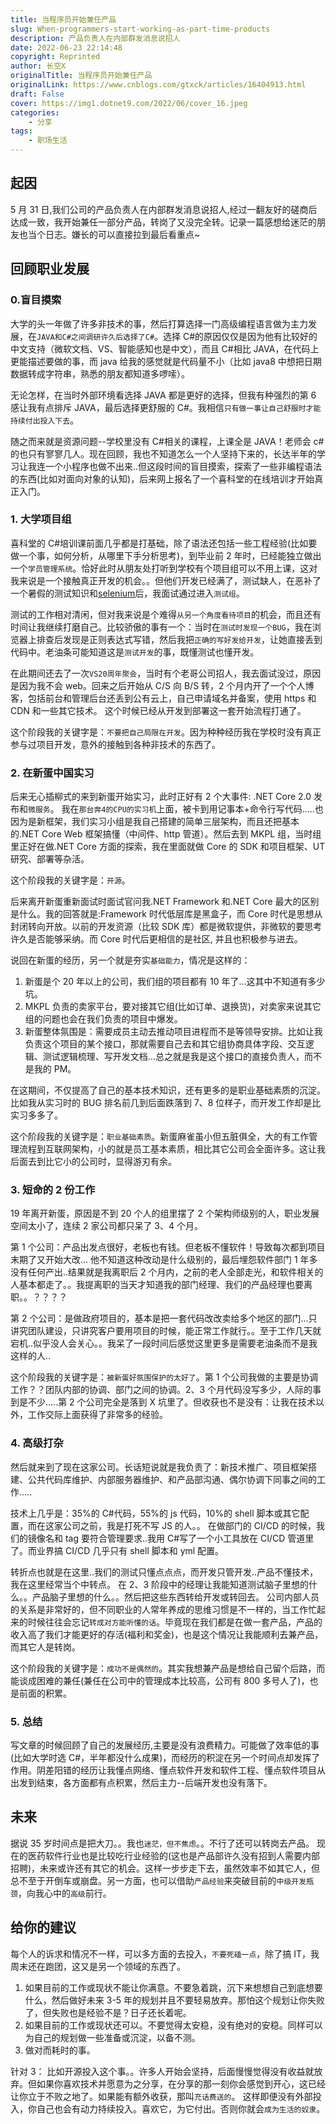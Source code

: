 ```yaml
---
title: 当程序员开始兼任产品
slug: When-programmers-start-working-as-part-time-products
description: 产品负责人在内部群发消息说招人
date: 2022-06-23 22:14:48
copyright: Reprinted
author: 长空X
originalTitle: 当程序员开始兼任产品
originalLink: https://www.cnblogs.com/gtxck/articles/16404913.html
draft: False
cover: https://img1.dotnet9.com/2022/06/cover_16.jpeg
categories: 
    - 分享
tags: 
    - 职场生活
---
```


## 起因

5 月 31 日,我们公司的产品负责人在内部群发消息说招人,经过一翻友好的磋商后达成一致，我开始兼任一部分产品，转岗了又没完全转。记录一篇感想给迷茫的朋友也当个日志。嫌长的可以直接拉到最后看重点~

## 回顾职业发展

### 0.盲目摸索

大学的头一年做了许多非技术的事，然后打算选择一门高级编程语言做为主力发展，在`JAVA和C#之间调研许久后选择了C#`。选择 C#的原因仅仅是因为他有比较好的中文支持（微软文档、VS、智能感知也是中文），而且 C#相比 JAVA，在代码上更能描述要做的事，而 java 给我的感觉就是代码量不小（比如 java8 中想把日期数据转成字符串，熟悉的朋友都知道多啰嗦）。

无论怎样，在当时外部环境看选择 JAVA 都是更好的选择，但我有种强烈的第 6 感让我有点排斥 JAVA，最后选择更舒服的 C#。我相信`只有做一事让自己舒服时才能持续付出投入下去`。

随之而来就是资源问题--学校里没有 C#相关的课程，上课全是 JAVA！老师会 c#的也只有寥寥几人。现在回顾，我也不知道怎么一个人坚持下来的，长达半年的学习让我连一个小程序也做不出来..但这段时间的盲目摸索，探索了一些非编程语法的东西(比如对面向对象的认知)，后来网上报名了一个喜科堂的在线培训才开始真正入门。

### 1. 大学项目组

喜科堂的 C#培训课前面几乎都是打基础，除了语法还包括一些工程经验(比如要做一个事，如何分析，从哪里下手分析思考)，到毕业前 2 年时，已经能独立做出一个`学员管理系统`。恰好此时从朋友处打听到学校有个项目组可以不用上课，这对我来说是一个接触真正开发的机会。。但他们开发已经满了，测试缺人，在恶补了一个暑假的测试知识和[selenium](https://blog.csdn.NET/hjkl950217/category_6674413.html)后，我面试通过进入`测试组`。

测试的工作相对清闲，但对我来说是个难得`从另一个角度看待项目`的机会，而且还有时间让我继续打磨自己。比较骄傲的事有一个：当时在`测试时发现一个BUG`，我在浏览器上排查后发现是正则表达式写错，然后我把`正确的写好发给开发`，让她直接丢到代码中。老油条可能知道这是`测试开发`的事，既懂测试也懂开发。

在此期间还去了一次`VS20周年聚会`，当时有个老哥公司招人，我去面试没过，原因是因为我不会 web。回来之后开始从 C/S 向 B/S 转，2 个月内开了一个个人博客，包括前台和管理后台还丢到公有云上，自己申请域名并备案，使用 https 和 CDN 和一些其它技术。 这个时候已经从开发到部署这一套开始流程打通了。

这个阶段我的关键字是：`不要把自己局限在开发`。因为种种经历我在学校时没有真正参与过项目开发，意外的接触到各种非技术的东西了。

### 2. 在新蛋中国实习

后来无心插柳式的来到新蛋开始实习，此时正好有 2 个大事件: .NET Core 2.0 发布和`微服务`。 我在`那台奔4的CPU的实习机`上面，被卡到用记事本+命令行写代码.....也因为是新框架，我们实习小组是我自己搭建的简单三层架构，而且还把基本的.NET Core Web 框架搞懂（中间件、http 管道）。然后去到 MKPL 组，当时组里正好在做.NET Core 方面的探索，我在里面就做 Core 的 SDK 和项目框架、UT 研究、部署等杂活。

这个阶段我的关键字是：`开源`。

后来离开新蛋重新面试时面试官问我.NET Framework 和.NET Core 最大的区别是什么。我的回答就是:Framework 时代低层库是黑盒子，而 Core 时代是思想从封闭转向开放。以前的开发资源（比较 SDK 库）都是微软提供，非微软的要思考许久是否能够采纳。而 Core 时代后更相信的是社区, 并且也积极参与进去。

说回在新蛋的经历，另一个就是夯实`基础能力`，情况是这样的：

1. 新蛋是个 20 年以上的公司，我们组的项目都有 10 年了...这其中不知道有多少坑。
2. MKPL 负责的卖家平台，要对接其它组(比如订单、退换货)，对卖家来说其它组的问题也会在我们负责的项目中爆发。
3. 新蛋整体氛围是：需要成员主动去推动项目进程而不是等领导安排。比如让我负责这个项目的某个接口，那就需要自己去和其它组协商具体字段、交互逻辑、测试逻辑梳理、写开发文档...总之就是我是这个接口的直接负责人，而不是我的 PM。

在这期间，不仅提高了自己的基本技术知识，还有更多的是职业基础素质的沉淀。比如我从实习时的 BUG 排名前几到后面跌落到 7、8 位样子，而开发工作却是比实习多多了。

这个阶段我的关键字是：`职业基础素质`。新蛋麻雀虽小但五脏俱全，大的有工作管理流程到互联网架构，小的就是员工基本素质，相比其它公司会全面许多。这让我后面去到比它小的公司时，显得游刃有余。

### 3. 短命的 2 份工作

19 年离开新蛋，原因是不到 20 个人的组里摆了 2 个架构师级别的人，职业发展空间太小了，连续 2 家公司都只呆了 3、4 个月。

第 1 个公司：产品出发点很好，老板也有钱。但老板不懂软件！导致每次都到项目末期了又开始大改... 他不知道这种改动是什么级别的，最后埋怨软件部门 1 年多没有任何产出..结果就是我离职后 2 个月内，之前的老人全部走光，和软件相关的人基本都走了。。我提离职的当天才知道我的部门经理、我们的产品经理也要离职。。？？？？

第 2 个公司：是做政府项目的，基本是把一套代码改改卖给多个地区的部门...只讲究团队建设，只讲究客户要用项目的时候，能正常工作就行。。至于工作几天就宕机..似乎没人会关心。。我呆了一段时间后感觉这里更多是需要老油条而不是我这样的人..

这个阶段我的关键字是：`被新蛋好氛围保护的太好了`。第 1 个公司我做的主要是协调工作？？团队内部的协调、部门之间的协调。2、3 个月代码没写多少，人际的事到是不少.....第 2 个公司完全是落到 X 坑里了。但收获也不是没有：让我在技术以外，工作交际上面获得了非常多的经验。

### 4. 高级打杂

然后就来到了现在这家公司。长话短说就是我负责了：新技术推广、项目框架搭建、公共代码库维护、内部服务器维护、和产品部沟通、偶尔协调下同事之间的工作.....

技术上几乎是：35%的 C#代码，55%的 js 代码，10%的 shell 脚本或其它配置，而在这家公司之前，我是打死不写 JS 的人。。 在做部门的 CI/CD 的时候，我们的镜像名和 tag 要符合管理要求..我用 C#写了一个小工具放在 CI/CD 管道里了。而业界搞 CI/CD 几乎只有 shell 脚本和 yml 配置。

转折点也就是在这里..我们的测试只懂点点点，而开发只管开发..产品不懂技术，我在这里经常当个中转点。 在 2、3 阶段中的经理让我能知道测试脑子里想的什么。。产品脑子里想的什么。。然后把这些东西转给开发或转回去。 公司内部人员的关系是非常好的，但不同职业的人常年养成的思维习惯是不一样的，当工作忙起来的时候往往会忘记`转成对方能听懂的话`。毕竟现在我们都是在做一套产品，产品的收入高了我们才能更好的存活(福利和奖金)，也是这个情况让我能顺利去兼产品，而其它人是转岗。

这个阶段我的关键字是：`成功不是偶然的`。其实我想兼产品是想给自己留个后路，而能谈成困难的兼任(兼任在公司中的管理成本比较高，公司有 800 多号人了)，也是前面的积累。

### 5. 总结

写文章的时候回顾了自己的发展经历,主要是没有浪费精力。可能做了效率低的事(比如大学时选 C#，半年都没什么成果)，而经历的积淀在另一个时间点却发挥了作用。阴差阳错的经历让我懂点网络、懂点软件开发和软件工程、懂点软件项目从出发到结束，各方面都有点积累，然后主力--后端开发也没有落下。

## 未来

据说 35 岁时间点是把大刀。。我也`迷茫，但不焦虑`。。不行了还可以转岗去产品。 现在的医药软件行业也是比较吃行业经验的(这也是产品部许久没有招到人需要内部招聘)，未来或许还有其它的机会。这样一步步走下去，虽然效率不如其它人，但总不至于开倒车或崩盘。另一方面，也可以借助`产品经验`来突破目前的`中级开发瓶颈`，向我心中的`高级`前行。

## 给你的建议

每个人的诉求和情况不一样，可以多方面的去投入，`不要死磕一点`，除了搞 IT，我周末还在跑团，这又是另一个领域的东西了。

1. 如果目前的工作或现状不能让你满意。不要急着跳，沉下来想想自己到底想要什么，然后做好未来 3-5 年的规划并且不要轻易放弃。那怕这个规划让你失败了，但失败也是经验不是？日子还长着呢。
2. 如果目前的工作或现状还可以。不要觉得太安稳，没有绝对的安稳。同样可以为自己的规划做一些准备或沉淀，以备不测。
3. 做对而耗时的事。

针对 3： 比如开源投入这个事。。许多人开始会坚持，后面慢慢觉得没有收益就放弃。但如果你喜欢技术并愿意为之分享，在分享的那一刻你会感觉到开心，这已经让你立于不败之地了。如果能有额外收获，那叫`充话费送的`。 这样即便没有外部投入，你自己也会有动力持续投入。喜欢它，为它付出。否则你就会`成为生活的奴隶`。
